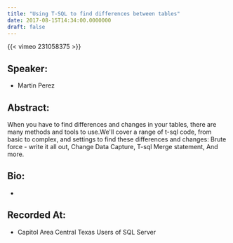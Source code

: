 ```yaml
---
title: "Using T-SQL to find differences between tables"
date: 2017-08-15T14:34:00.0000000
draft: false
---
```


{{< vimeo 231058375 >}}

## Speaker:

 - Martin Perez

## Abstract:

<p>When you have to find differences and changes in your tables, there are many methods and tools to use.We'll cover a range of t-sql code, from basic to complex, and settings to find these differences and changes: Brute force - write it all out, Change Data Capture, T-sql Merge statement, And more. </p>

## Bio:

 - 

## Recorded At:

 - Capitol Area Central Texas Users of SQL Server

